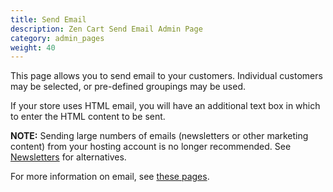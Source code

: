 ```yaml
---
title: Send Email 
description: Zen Cart Send Email Admin Page 
category: admin_pages
weight: 40
---
```


This page allows you to send email to your customers. Individual customers may be selected, or pre-defined groupings may be used.

If your store uses HTML email, you will have an additional text box in which to enter the HTML content to be sent. 

**NOTE:** Sending large numbers of emails (newsletters or other marketing content) from your hosting account is no longer recommended. 
See [Newsletters](/user/email/newsletters) for alternatives. 

For more information on email, see [these pages](/user/email/).
